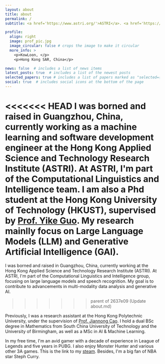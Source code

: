 ```yaml
---
layout: about
title: about
permalink: /
subtitle: <a href='https://www.astri.org/'>ASTRI</a>. <a href='https://hkust.edu.hk/'>HKUST</a>. 

profile:
  align: right
  image: prof_pic.jpg
  image_circular: false # crops the image to make it circular
  more_info: >
    <p>KowLoon, </p>
    <p>Hong Kong SAR, China</p>

news: false  # includes a list of news items
latest_posts: true  # includes a list of the newest posts
selected_papers: true # includes a list of papers marked as "selected={true}"
social: true  # includes social icons at the bottom of the page
---
```


<<<<<<< HEAD
I was borned and raised in Guangzhou, China, currently working as a machine learning and software development engineer at the Hong Kong Applied Science and Technology Research Institute (ASTRI). At ASTRI, I'm part of the Computational Linguistics and Intelligence team. I am also a Phd student at the Hong Kong University of Technology (HKUST), supervised by [Prof. Yike Guo](https://hkust.edu.hk/zh-hant/senior-adm/provost). My research mainlly focus on Large Language Models (LLM) and Generative Artificial Intelligence (GAI).
=======
I was borned and raised in Guangzhou, China, currently working at the Hong Kong Applied Science and Technology Research Institute (ASTRI). At ASTRI, I'm part of the Computational Linguistics and Intelligence group, focusing on large language models and speech recognition. My goal is to contribute to advancements in multi-modality data analysis and generative AI.
>>>>>>> parent of 2637e09 (Update about.md)

Previously, I was a research assistant at the Hong Kong Polytechnic University, under the supervision of [Prof. Jiannong Cao](https://www4.comp.polyu.edu.hk/~csjcao/). I hold a dual BSc degree in Mathematics from South China University of Technology and the University of Birmingham, as well as a MSc in AI & Machine Learning. 

In my free time, I'm an avid gamer with a decade of experience in League of Legends and five years in PUBG. I also enjoy Monster Hunter and various other 3A games. This is the link to my [steam](https://steamcommunity.com/profiles/76561198434869665/). Besides, I'm a big fan of NBA star Steph Curry.